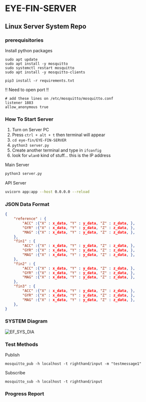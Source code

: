 # EYE-FIN-SERVER
## Linux Server System Repo
### prerequisitories
Install python packages
```
sudo apt update 
sudo apt install -y mosquitto
sudo systemctl restart mosquitto
sudo apt install -y mosquitto-clients

pip3 install -r requirements.txt
```
!! Need to open port !!
```
# add these lines on /etc/mosquitto/mosquitto.conf
listener 1883
allow_anonymous true
```

### How To Start Server
1. Turn on Server PC
2. Press `ctrl + alt + t` then terminal will appear
3. `cd eye-fin/EYE-FIN-SERVER`
4. `python3 server.py`
5. Create another terminal and type in `ifconfig`
6. look for `wlan0` kind of stuff... this is the IP address

Main Server
```bash
python3 server.py
```
API Server
```bash
uvicorn app:app --host 0.0.0.0 --reload
```

### JSON Data Format
```json
{
    "reference" : {
        "ACC" :{"X" : x_data, "Y" : y_data, "Z" : z_data, },
        "GYR" :{"X" : x_data, "Y" : y_data, "Z" : z_data, },
        "MAG" :{"X" : x_data, "Y" : y_data, "Z" : z_data, },
    },
    "fin1" : {
        "ACC" :{"X" : x_data, "Y" : y_data, "Z" : z_data, },
        "GYR" :{"X" : x_data, "Y" : y_data, "Z" : z_data, },
        "MAG" :{"X" : x_data, "Y" : y_data, "Z" : z_data, },
    },
    "fin2" : {
        "ACC" :{"X" : x_data, "Y" : y_data, "Z" : z_data, },
        "GYR" :{"X" : x_data, "Y" : y_data, "Z" : z_data, },
        "MAG" :{"X" : x_data, "Y" : y_data, "Z" : z_data, },
    },
    "fin3" : {
        "ACC" :{"X" : x_data, "Y" : y_data, "Z" : z_data, },
        "GYR" :{"X" : x_data, "Y" : y_data, "Z" : z_data, },
        "MAG" :{"X" : x_data, "Y" : y_data, "Z" : z_data, },
    },
}
```

### SYSTEM Diagram
![EF_SYS_DIA](https://github.com/Abble-EYE-FIN/EYE-FIN-SERVER/assets/68832065/8518dad6-f417-4aed-b2e5-2aba2abd5e48)

### Test Methods
Publish
```
mosquitto_pub -h localhost -t righthand/input -m "testmessage1"
```
Subscribe
```
mosquitto_sub -h localhost -t righthand/input
```

### Progress Report
